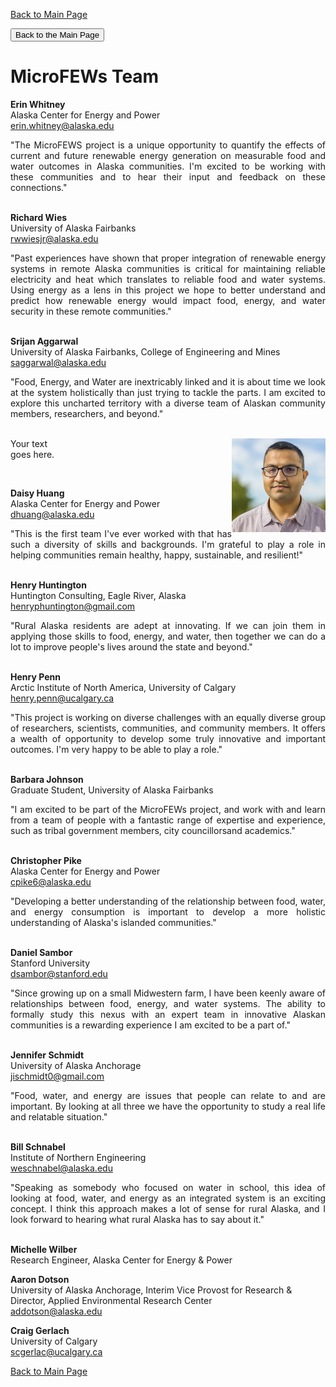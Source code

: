 [Back to Main Page](https://mjc55.github.io/MicroFEWs_Legacy/)


<p align="center"><form action="https://mjc55.github.io/MicroFEWs_Legacy/">
    <input type="submit" value="Back to the Main Page" />
</form></p>

# MicroFEWs Team

**Erin Whitney** <br />
Alaska Center for Energy and Power <br />
erin.whitney@alaska.edu <br />
<div style="text-align: justify"> 
"The MicroFEWS project is a unique opportunity to quantify the effects of current and future renewable energy generation on measurable food and water outcomes in Alaska communities.  I'm excited to be working with these communities and to hear their input and feedback on these connections."
</div>
<br />

**Richard Wies**  <br />
University of Alaska Fairbanks <br />
rwwiesjr@alaska.edu <br />
<div style="text-align: justify"> 
"Past experiences have shown that proper integration of renewable energy systems in remote Alaska communities is critical for maintaining reliable electricity and heat which translates to reliable food and water systems. Using energy as a lens in this project we hope to better understand and predict how renewable energy would impact food, energy, and water security in these remote communities."
</div>
<br />





**Srijan Aggarwal** <br />
University of Alaska Fairbanks, College of Engineering and Mines <br />
saggarwal@alaska.edu <br />
<div style="text-align: justify"> 
"Food, Energy, and Water are inextricably linked and it is about time we look at the system holistically than just trying to tackle the parts. I am excited to explore this uncharted territory with a diverse team of Alaskan community members, researchers, and beyond."
</div>
<br />


<img src="Srijan.jpg" width=150 align="right" /> <p>Your text <br> goes here.</p> 
<br />

**Daisy Huang** <br />
Alaska Center for Energy and Power <br />
dhuang@alaska.edu <br />
<div style="text-align: justify"> 
"This is the first team I've ever worked with that has such a diversity of skills and backgrounds. I'm grateful to play a role in helping communities remain healthy, happy, sustainable, and resilient!"
</div>
<br />


**Henry Huntington** <br />
Huntington Consulting, Eagle River, Alaska <br />
henryphuntington@gmail.com <br />
<div style="text-align: justify"> 
"Rural Alaska residents are adept at innovating. If we can join them in applying those skills to food, energy, and water, then together we can do a lot to improve people's lives around the state and beyond."
</div>
<br />


**Henry Penn** <br />
Arctic Institute of North America, University of Calgary <br />
henry.penn@ucalgary.ca <br />
<div style="text-align: justify">
"This project is working on diverse challenges with an equally diverse group of researchers, scientists, communities, and community members. It offers a wealth of opportunity to develop some truly innovative and important outcomes. I'm very happy to be able to play a role."
</div>
<br />


**Barbara Johnson** <br />
Graduate Student, University of Alaska Fairbanks <br />
<div style="text-align: justify"> 
"I am excited to be part of the MicroFEWs project, and work with and learn from a team of people with a fantastic range of expertise and experience, such as tribal government members, city councillorsand academics."
</div>
<br />


**Christopher Pike** <br />
Alaska Center for Energy and Power <br />
cpike6@alaska.edu <br />
<div style="text-align: justify"> 
"Developing a better understanding of the relationship between food, water, and energy consumption is important to develop a more holistic understanding of Alaska's islanded communities."
</div>
<br />


**Daniel Sambor** <br />
Stanford University <br />
dsambor@stanford.edu <br />
<div style="text-align: justify"> 
"Since growing up on a small Midwestern farm, I have been keenly aware of relationships between food, energy, and water systems. The ability to formally study this nexus with an expert team in innovative Alaskan communities is a rewarding experience I am excited to be a part of."
</div>
<br />


**Jennifer Schmidt** <br />
University of Alaska Anchorage <br />
jischmidt0@gmail.com <br />
<div style="text-align: justify"> 
"Food, water, and energy are issues that people can relate to and are important. By looking at all three we have the opportunity to study a real life and relatable situation."
</div>
<br />


**Bill Schnabel** <br />
Institute of Northern Engineering <br />
weschnabel@alaska.edu <br />
<div style="text-align: justify"> 
"Speaking as somebody who focused on water in school, this idea of looking at food, water, and energy as an integrated system is an exciting concept. I think this approach makes a lot of sense for rural Alaska, and I look forward to hearing what rural Alaska has to say about it."
</div>
<br />


**Michelle Wilber** <br />
Research Engineer, Alaska Center for Energy & Power <br />



**Aaron Dotson** <br />
University of Alaska Anchorage, Interim Vice Provost for Research & Director, Applied Environmental Research Center<br />
addotson@alaska.edu <br />



**Craig Gerlach**  <br />
University of Calgary <br />
scgerlac@ucalgary.ca <br />

[Back to Main Page](https://mjc55.github.io/MicroFEWs_Legacy/)














